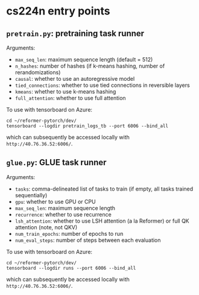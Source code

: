# cs224n entry points

## `pretrain.py`: pretraining task runner

Arguments:
  - `max_seq_len`: maximum sequence length (default = 512)
  - `n_hashes`: number of hashes (if k-means hashing, number of rerandomizations)
  - `causal`: whether to use an autoregressive model
  - `tied_connections`: whether to use tied connections in reversible layers
  - `kmeans`: whether to use k-means hashing
  - `full_attention`: whether to use full attention

To use with tensorboard on Azure:
```
cd ~/reformer-pytorch/dev/
tensorboard --logdir pretrain_logs_tb --port 6006 --bind_all
```
which can subsequently be accessed locally with `http://40.76.36.52:6006/`. 

## `glue.py`: GLUE task runner

Arguments:
  - `tasks`: comma-delineated list of tasks to train (if empty, all tasks trained sequentially)
  - `gpu`: whether to use GPU or CPU
  - `max_seq_len`: maximum sequence length
  - `recurrence`: whether to use recurrence
  - `lsh_attention`: whether to use LSH attention (a la Reformer) or full QK attention (note, not QKV)
  - `num_train_epochs`: number of epochs to run
  - `num_eval_steps`: number of steps between each evaluation 

To use with tensorboard on Azure:
```
cd ~/reformer-pytorch/dev/
tensorboard --logdir runs --port 6006 --bind_all
```
which can subsequently be accessed locally with `http://40.76.36.52:6006/`. 